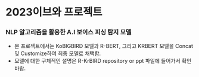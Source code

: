 # 2023이브와 프로젝트
### NLP 알고리즘을 활용한 A.I 보이스 피싱 탐지 모델

- 본 프로젝트에서는 KoBIGBIRD 모델과 R-BERT, 그리고 KRBERT 모델을 Concat 및 Customize하여 최종 모델로 채택함.
- 모델에 대한 구체적인 설명은 R-KrBIRD repository or ppt 파일에 들어가서 확인 바람.


